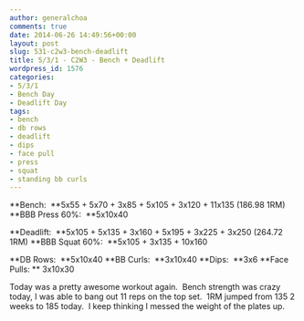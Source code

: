 ```yaml
---
author: generalchoa
comments: true
date: 2014-06-26 14:49:56+00:00
layout: post
slug: 531-c2w3-bench-deadlift
title: 5/3/1 - C2W3 - Bench + Deadlift
wordpress_id: 1576
categories:
- 5/3/1
- Bench Day
- Deadlift Day
tags:
- bench
- db rows
- deadlift
- dips
- face pull
- press
- squat
- standing bb curls
---
```


**Bench:  **5x55 + 5x70 + 3x85 + 5x105 + 3x120 + 11x135 (186.98 1RM)
**BBB Press 60%:  **5x10x40

**Deadlift:  **5x105 + 5x135 + 3x160 + 5x195 + 3x225 + 3x250 (264.72 1RM)
**BBB Squat 60%:  **5x105 + 3x135 + 10x160

**DB Rows:  **5x10x40
**BB Curls:  **3x10x40
**Dips:  **3x6
**Face Pulls: ** 3x10x30

Today was a pretty awesome workout again.  Bench strength was crazy today, I was able to bang out 11 reps on the top set.  1RM jumped from 135 2 weeks to 185 today.  I keep thinking I messed the weight of the plates up.
